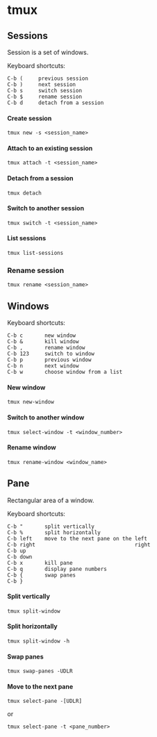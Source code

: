 # tmux

## Sessions

Session is a set of windows.


Keyboard shortcuts:

```
C-b (     previous session
C-b )     next session
C-b s     switch session
C-b $     rename session
C-b d     detach from a session
```

#### Create session

```
tmux new -s <session_name>
```

#### Attach to an existing session

```
tmux attach -t <session_name>
```

#### Detach from a session

```
tmux detach
```

#### Switch to another session

```
tmux switch -t <session_name>
```

#### List sessions

```
tmux list-sessions
```

### Rename session

```
tmux rename <session_name>
```


## Windows

Keyboard shortcuts:

```
C-b c       new window
C-b &       kill window
C-b ,       rename window
C-b 123     switch to window
C-b p       previous window
C-b n       next window
C-b w       choose window from a list
```


#### New window

```
tmux new-window
```

#### Switch to another window

```
tmux select-window -t <window_number>
```

#### Rename window

```
tmux rename-window <window_name>
```


## Pane

Rectangular area of a window.

Keyboard shortcuts:

```
C-b "       split vertically
C-b %       split horizontally
C-b left    move to the next pane on the left
C-b right                                right
C-b up
C-b down
C-b x       kill pane
C-b q       display pane numbers
C-b {       swap panes
C-b }
```

#### Split vertically

```
tmux split-window
```

#### Split horizontally

```
tmux split-window -h
```

#### Swap panes

```
tmux swap-panes -UDLR
```

#### Move to the next pane

```
tmux select-pane -[UDLR]
```

or

```
tmux select-pane -t <pane_number>
```
